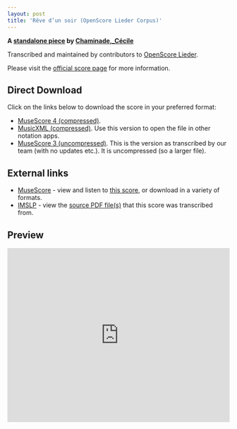 ```yaml
---
layout: post
title: 'Rêve d’un soir (OpenScore Lieder Corpus)'
---
```


__A [standalone piece](https://fourscoreandmore.org/openscore/lieder/Chaminade,_C%C3%A9cile/_/) by [Chaminade,_Cécile](https://fourscoreandmore.org/openscore/lieder/Chaminade,_C%C3%A9cile)__

Transcribed and maintained by contributors to [OpenScore Lieder].

Please visit the [official score page] for more information.

[official score page]: https://musescore.com/openscore-lieder-corpus/scores/5000336
[OpenScore Lieder]: https://musescore.com/openscore-lieder-corpus

## Direct Download

Click on the links below to download the score in your preferred format:
- [MuseScore 4 (compressed)](https://fourscoreandmore.org/openscore/lieder/Chaminade,_C%C3%A9cile/_/R%C3%AAve_d%E2%80%99un_soir.mscz).
- [MusicXML (compressed)](https://fourscoreandmore.org/openscore/lieder/Chaminade,_C%C3%A9cile/_/R%C3%AAve_d%E2%80%99un_soir.mxl). Use this version to open the file in other notation apps.
- [MuseScore 3 (uncompressed)](https://raw.githubusercontent.com/OpenScore/Lieder/refs/heads/main/scores/Chaminade,_C%C3%A9cile/_/R%C3%AAve_d%E2%80%99un_soir/lc5000336.mscx). This is the version as transcribed by our team (with no updates etc.). It is uncompressed (so a larger file).

## External links

- [MuseScore] - view and listen to [this score][MuseScore], or download in a variety of formats.
- [IMSLP] - view the [source PDF file(s)][IMSLP] that this score was transcribed from.

[MuseScore]: https://musescore.com/score/5000336
[IMSLP]: https://imslp.org/wiki/Special:ReverseLookup/154220

## Preview

<iframe width="100%" height="394" src="https://musescore.com/openscore-lieder-corpus/scores/5000336/embed" frameborder="0" allowfullscreen allow="autoplay; fullscreen"></iframe>
